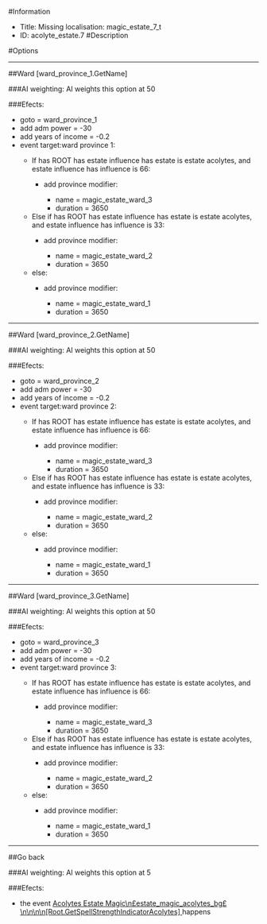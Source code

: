 #Information
 - Title: Missing localisation: magic_estate_7_t
 - ID: acolyte_estate.7
#Description

#Options

___
##Ward [ward_province_1.GetName]

###AI weighting:
AI weights this option at 50


###Efects:<ul><li>goto = ward_province_1</li><li>add adm power = -30</li><li>add years of income = -0.2</li><li>event target:ward province 1:</li><ul><li>If has ROOT has estate influence has estate is estate acolytes, and estate influence has influence is 66:</li><ul><li>add province modifier:</li><ul><li>name = magic_estate_ward_3</li><li>duration = 3650</li></ul></ul><li>Else if has ROOT has estate influence has estate is estate acolytes, and estate influence has influence is 33:</li><ul><li>add province modifier:</li><ul><li>name = magic_estate_ward_2</li><li>duration = 3650</li></ul></ul><li>else:</li><ul><li>add province modifier:</li><ul><li>name = magic_estate_ward_1</li><li>duration = 3650</li></ul></ul></ul></ul>

___
##Ward [ward_province_2.GetName]

###AI weighting:
AI weights this option at 50


###Efects:<ul><li>goto = ward_province_2</li><li>add adm power = -30</li><li>add years of income = -0.2</li><li>event target:ward province 2:</li><ul><li>If has ROOT has estate influence has estate is estate acolytes, and estate influence has influence is 66:</li><ul><li>add province modifier:</li><ul><li>name = magic_estate_ward_3</li><li>duration = 3650</li></ul></ul><li>Else if has ROOT has estate influence has estate is estate acolytes, and estate influence has influence is 33:</li><ul><li>add province modifier:</li><ul><li>name = magic_estate_ward_2</li><li>duration = 3650</li></ul></ul><li>else:</li><ul><li>add province modifier:</li><ul><li>name = magic_estate_ward_1</li><li>duration = 3650</li></ul></ul></ul></ul>

___
##Ward [ward_province_3.GetName]

###AI weighting:
AI weights this option at 50


###Efects:<ul><li>goto = ward_province_3</li><li>add adm power = -30</li><li>add years of income = -0.2</li><li>event target:ward province 3:</li><ul><li>If has ROOT has estate influence has estate is estate acolytes, and estate influence has influence is 66:</li><ul><li>add province modifier:</li><ul><li>name = magic_estate_ward_3</li><li>duration = 3650</li></ul></ul><li>Else if has ROOT has estate influence has estate is estate acolytes, and estate influence has influence is 33:</li><ul><li>add province modifier:</li><ul><li>name = magic_estate_ward_2</li><li>duration = 3650</li></ul></ul><li>else:</li><ul><li>add province modifier:</li><ul><li>name = magic_estate_ward_1</li><li>duration = 3650</li></ul></ul></ul></ul>

___
##Go back

###AI weighting:
AI weights this option at 5


###Efects:<ul><li>the event [    Acolytes Estate Magic\n£estate_magic_acolytes_bg£\n\n\n\n[Root.GetSpellStrengthIndicatorAcolytes]                                   ](../events/acolytes_estate_magic_npsestate_magic_acolytes_bgps_n_n_n_n_root_getspellstrengthindicatoracolytes.md) happens</li></ul>
